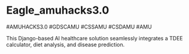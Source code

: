 # Eagle_amuhacks3.0

#AMUHACKS3.0 #GDSCAMU #CSSAMU #CSDAMU #AMU

This Django-based AI healthcare solution seamlessly integrates a TDEE calculator, diet analysis, and disease prediction.
